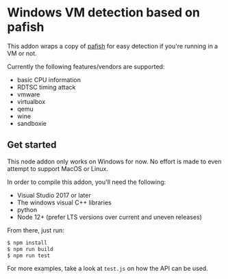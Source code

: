 # Windows VM detection based on pafish

This addon wraps a copy of [pafish](https://github.com/a0rtega/pafish) for easy detection if you're running
in a VM or not.

Currently the following features/vendors are supported:

- basic CPU information
- RDTSC timing attack
- vmware
- virtualbox
- qemu
- wine
- sandboxie

## Get started
This node addon only works on Windows for now. No effort is made to even attempt to support MacOS or Linux.

In order to compile this addon, you'll need the following:
* Visual Studio 2017 or later
* The windows visual C++ libraries
* python
* Node 12+ (prefer LTS versions over current and uneven releases)


From there, just run:
```bash
$ npm install
$ npm run build
$ npm run test
```

For more examples, take a look at `test.js` on how the API can be used.
